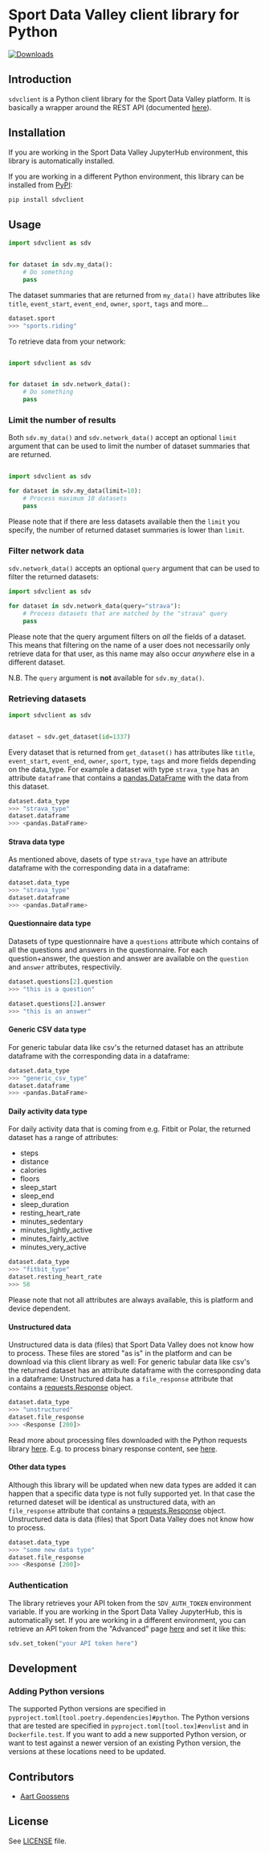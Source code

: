 # Sport Data Valley client library for Python

[![Downloads](https://pepy.tech/badge/sdvclient)](https://pepy.tech/project/sdvclient)

## Introduction
`sdvclient` is a Python client library for the Sport Data Valley platform.
It is basically a wrapper around the REST API (documented [here](https://app.sportdatavalley.nl/api-docs/index.html)).

## Installation
If you are working in the Sport Data Valley JupyterHub environment, this library is automatically installed.

If you are working in a different Python environment, this library can be installed from [PyPI](https://pypi.org/project/sdvclient/):
```bash
pip install sdvclient
```

## Usage
```python
import sdvclient as sdv


for dataset in sdv.my_data():
    # Do something
    pass
```
The dataset summaries that are returned from `my_data()` have attributes like `title`, `event_start`, `event_end`, `owner`, `sport`, `tags` and more...
```python
dataset.sport
>>> "sports.riding"
```

To retrieve data from your network:
```python

import sdvclient as sdv


for dataset in sdv.network_data():
    # Do something
    pass
```

### Limit the number of results
Both `sdv.my_data()` and `sdv.network_data()` accept an optional `limit` argument that can be used to limit the number of dataset summaries that are returned.
```python

import sdvclient as sdv

for dataset in sdv.my_data(limit=10):
    # Process maximum 10 datasets
    pass
```
Please note that if there are less datasets available then the `limit` you specify, the number of returned dataset summaries is lower than `limit`.


### Filter network data
`sdv.network_data()` accepts an optional `query` argument that can be used to filter the returned datasets:
```python
import sdvclient as sdv

for dataset in sdv.network_data(query="strava"):
    # Process datasets that are matched by the "strava" query
    pass
```
Please note that the query argument filters on *all* the fields of a dataset.
This means that filtering on the name of a user does not necessarily only retrieve data for that user, as this name may also occur *anywhere* else in a different dataset.

N.B. The `query` argument is **not** available for `sdv.my_data()`.

### Retrieving datasets
```python
import sdvclient as sdv


dataset = sdv.get_dataset(id=1337)
```

Every dataset that is returned from `get_dataset()` has attributes like `title`, `event_start`, `event_end`, `owner`, `sport`, `type`, `tags` and more fields depending on the data_type. For example a dataset with type `strava_type` has an attribute `dataframe` that contains a [pandas.DataFrame](https://pandas.pydata.org/pandas-docs/stable/reference/api/pandas.DataFrame.html) with the data from this dataset.
```python
dataset.data_type
>>> "strava_type"
dataset.dataframe
>>> <pandas.DataFrame>
```

#### Strava data type
As mentioned above, dasets of type `strava_type` have an attribute dataframe with the corresponding data in a dataframe:
```python
dataset.data_type
>>> "strava_type"
dataset.dataframe
>>> <pandas.DataFrame>
```

#### Questionnaire data type
Datasets of type questionnaire have a `questions` attribute which contains of all the questions and answers in the questionnaire.
For each question+answer, the question and answer are available on the `question` and `answer` attributes, respectivily.
```python
dataset.questions[2].question
>>> "this is a question"

dataset.questions[2].answer
>>> "this is an answer"
```

#### Generic CSV data type
For generic tabular data like csv's the returned dataset has an attribute dataframe with the corresponding data in a dataframe:
```python
dataset.data_type
>>> "generic_csv_type"
dataset.dataframe
>>> <pandas.DataFrame>
```

#### Daily activity data type
For daily activity data that is coming from e.g. Fitbit or Polar, the returned dataset has a range of attributes:

- steps
- distance
- calories
- floors
- sleep_start
- sleep_end
- sleep_duration
- resting_heart_rate
- minutes_sedentary
- minutes_lightly_active
- minutes_fairly_active
- minutes_very_active

```python
dataset.data_type
>>> "fitbit_type"
dataset.resting_heart_rate
>>> 58
```

Please note that not all attributes are always available, this is platform and device dependent.


#### Unstructured data
Unstructured data is data (files) that Sport Data Valley does not know how to process.
These files are stored "as is" in the platform and can be download via this client library as well:
For generic tabular data like csv's the returned dataset has an attribute dataframe with the corresponding data in a dataframe:
Unstructured data has a `file_response` attribute that contains a [requests.Response](https://requests.readthedocs.io/en/latest/api/#requests.Response) object.

```python
dataset.data_type
>>> "unstructured"
dataset.file_response
>>> <Response [200]>
```

Read more about processing files downloaded with the Python requests library [here](https://requests.readthedocs.io/en/master/user/quickstart/).
E.g. to process binary response content, see [here](https://requests.readthedocs.io/en/master/user/quickstart/#binary-response-content).


#### Other data types
Although this library will be updated when new data types are added it can happen that a specific data type is not fully supported yet. In that case the returned dateset will be identical as unstructured data, with an `file_response` attribute that contains a [requests.Response](https://requests.readthedocs.io/en/latest/api/#requests.Response) object.
Unstructured data is data (files) that Sport Data Valley does not know how to process.

```python
dataset.data_type
>>> "some new data type"
dataset.file_response
>>> <Response [200]>
```


### Authentication
The library retrieves your API token from the `SDV_AUTH_TOKEN` environment variable.
If you are working in the Sport Data Valley JupyterHub, this is automatically set.
If you are working in a different environment, you can retrieve an API token from the "Advanced" page [here](https://app.sportdatavalley.nl/profile/edit) and set it like this:

```python
sdv.set_token("your API token here")
```



## Development

### Adding Python versions
The supported Python versions are specified in `pyproject.toml[tool.poetry.dependencies]#python`.
The Python versions that are tested are specified in `pyproject.toml[tool.tox]#envlist` and in `Dockerfile.test`.
If you want to add a new supported Python version, or want to test against a newer version of an existing Python version, the versions at these locations need to be updated.


## Contributors
- [Aart Goossens](https://twitter.com/aartgoossens)

## License
See [LICENSE](LICENSE) file.
